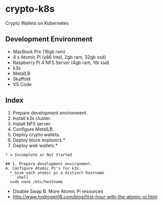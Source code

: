 # crypto-k8s
Crypto Wallets on Kubernetes

## Development Environment
* MacBook Pro (16gb ram)
* 4 x Atomic Pi (x86 Intel, 2gb ram, 32gb ssd)
* Raspberry Pi 4 NFS Server (4gb ram, 1tb ssd)
* k3s
* MetalLB
* Skaffold
* VS Code

## Index
1. Prepare development environment.
2. Install k3s cluster.
3. Install NFS server.
4. Configure MetalLB.
5. Deploy crypto wallets.
6. Deploy block explorers.*
7. Deploy web wallets.*
```text
* = Incomplete or Not Started

## 1. Prepare development environment.
A. Configure Atomic Pi's for k3s.
  * Give each atomic pi a distinct hostname
  ```shell
  sudo nano /etc/hostname
  ```
  * Disable Swap
B. More Atomic Pi resources
  * http://www.hydrogen18.com/blog/first-hour-with-the-atomic-pi.html
  
